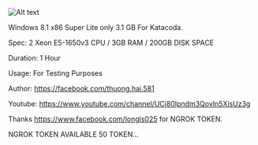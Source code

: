 ![Alt text](https://i.ibb.co/pvWPjHD/Capture.png "Screenshot")

Windows 8.1 x86 Super Lite only 3.1 GB For Katacoda.

Spec: 2 Xeon E5-1650v3 CPU / 3GB RAM / 200GB DISK SPACE

Duration: 1 Hour

Usage: For Testing Purposes

Author: https://facebook.com/thuong.hai.581

Youtube: https://www.youtube.com/channel/UCi80Ipndm3QovIn5XisUz3g

Thanks https://www.facebook.com/longls025 for NGROK TOKEN.

NGROK TOKEN AVAILABLE 50 TOKEN...




